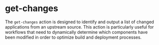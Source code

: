 # get-changes

The `get-changes` action is designed to identify and output a list of changed applications from an upstream source. This action is particularly useful for workflows that need to dynamically determine which components have been modified in order to optimize build and deployment processes.
